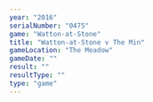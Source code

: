 ```yaml
---
year: "2016"
serialNumber: "0475" 
game: "Watton-at-Stone"
title: "Watton-at-Stone v The Min"
gameLocation: "The Meadow"
gameDate: ""
result: ""
resultType: ""
type: "game"
---
```

